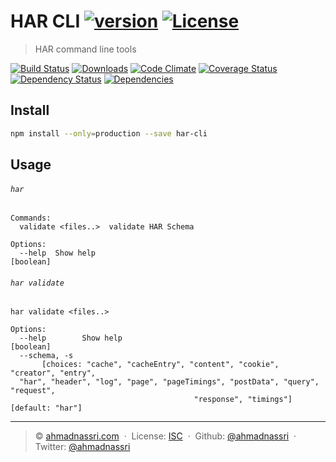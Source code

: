 # HAR CLI [![version][npm-version]][npm-url] [![License][npm-license]][license-url]

> HAR command line tools

[![Build Status][travis-image]][travis-url]
[![Downloads][npm-downloads]][npm-url]
[![Code Climate][codeclimate-quality]][codeclimate-url]
[![Coverage Status][codeclimate-coverage]][codeclimate-url]
[![Dependency Status][dependencyci-image]][dependencyci-url]
[![Dependencies][david-image]][david-url]

## Install

```bash
npm install --only=production --save har-cli
```

## Usage

###### `har`

```
Commands:
  validate <files..>  validate HAR Schema

Options:
  --help  Show help                                                    [boolean]
```

###### `har validate`

```
har validate <files..>

Options:
  --help        Show help                                              [boolean]
  --schema, -s
       [choices: "cache", "cacheEntry", "content", "cookie", "creator", "entry",
  "har", "header", "log", "page", "pageTimings", "postData", "query", "request",
                                         "response", "timings"] [default: "har"]
```

----
> :copyright: [ahmadnassri.com](https://www.ahmadnassri.com/) &nbsp;&middot;&nbsp;
> License: [ISC][license-url] &nbsp;&middot;&nbsp;
> Github: [@ahmadnassri](https://github.com/ahmadnassri) &nbsp;&middot;&nbsp;
> Twitter: [@ahmadnassri](https://twitter.com/ahmadnassri)

[license-url]: http://choosealicense.com/licenses/isc/

[travis-url]: https://travis-ci.org/ahmadnassri/har-cli
[travis-image]: https://img.shields.io/travis/ahmadnassri/har-cli.svg?style=flat-square

[npm-url]: https://www.npmjs.com/package/har-cli
[npm-license]: https://img.shields.io/npm/l/har-cli.svg?style=flat-square
[npm-version]: https://img.shields.io/npm/v/har-cli.svg?style=flat-square
[npm-downloads]: https://img.shields.io/npm/dm/har-cli.svg?style=flat-square

[codeclimate-url]: https://codeclimate.com/github/ahmadnassri/har-cli
[codeclimate-quality]: https://img.shields.io/codeclimate/github/ahmadnassri/har-cli.svg?style=flat-square
[codeclimate-coverage]: https://img.shields.io/codeclimate/coverage/github/ahmadnassri/har-cli.svg?style=flat-square

[david-url]: https://david-dm.org/ahmadnassri/har-cli
[david-image]: https://img.shields.io/david/ahmadnassri/har-cli.svg?style=flat-square

[dependencyci-url]: https://dependencyci.com/github/ahmadnassri/har-cli
[dependencyci-image]: https://dependencyci.com/github/ahmadnassri/har-cli/badge?style=flat-square
